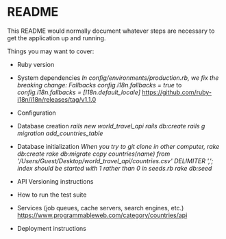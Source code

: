 # README

This README would normally document whatever steps are necessary to get the
application up and running.

Things you may want to cover:

* Ruby version

* System dependencies
_In config/environments/production.rb, we fix the breaking change: Fallbacks_
_config.i18n.fallbacks = true_ to _config.i18n.fallbacks = [I18n.default_locale]_
https://github.com/ruby-i18n/i18n/releases/tag/v1.1.0

* Configuration

* Database creation
_rails new world_travel_api_
_rails db:create_
_rails g migration add_countries_table_

* Database initialization
_When you try to git clone in other computer,_
_rake db:create_
_rake db:migrate_
_copy countries(name) from '/Users/Guest/Desktop/world_travel_api/countries.csv' DELIMITER ',';_
_index should be started with 1 rather than 0 in seeds.rb_
_rake db:seed_

* API Versioning instructions

* How to run the test suite

* Services (job queues, cache servers, search engines, etc.)
https://www.programmableweb.com/category/countries/api

* Deployment instructions
